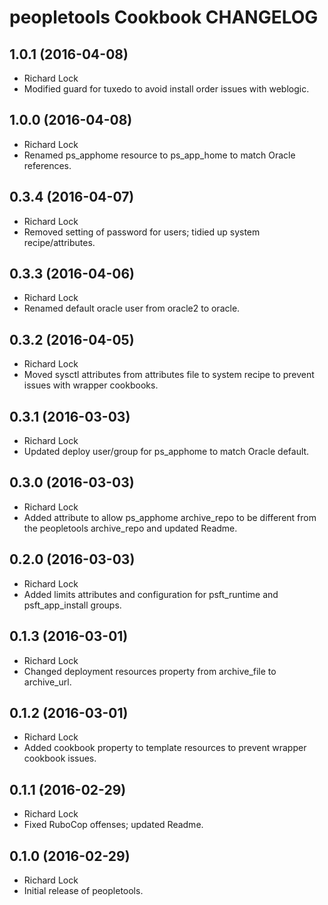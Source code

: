 peopletools Cookbook CHANGELOG
==========================

1.0.1 (2016-04-08)
------------------
- Richard Lock
- Modified guard for tuxedo to avoid install order issues with weblogic.

1.0.0 (2016-04-08)
------------------
- Richard Lock
- Renamed ps_apphome resource to ps_app_home to match Oracle references.

0.3.4 (2016-04-07)
------------------
- Richard Lock
- Removed setting of password for users; tidied up system recipe/attributes.

0.3.3 (2016-04-06)
------------------
- Richard Lock
- Renamed default oracle user from oracle2 to oracle.

0.3.2 (2016-04-05)
------------------
- Richard Lock
- Moved sysctl attributes from attributes file to system recipe to prevent issues with wrapper cookbooks.

0.3.1 (2016-03-03)
------------------
- Richard Lock
- Updated deploy user/group for ps_apphome to match Oracle default.

0.3.0 (2016-03-03)
------------------
- Richard Lock
- Added attribute to allow ps_apphome archive_repo to be different from the peopletools archive_repo and updated Readme.

0.2.0 (2016-03-03)
------------------
- Richard Lock
- Added limits attributes and configuration for psft_runtime and psft_app_install groups.

0.1.3 (2016-03-01)
------------------
- Richard Lock
- Changed deployment resources property from archive_file to archive_url.

0.1.2 (2016-03-01)
------------------
- Richard Lock
- Added cookbook property to template resources to prevent wrapper cookbook issues.

0.1.1 (2016-02-29)
------------------
- Richard Lock
- Fixed RuboCop offenses; updated Readme.

0.1.0 (2016-02-29)
------------------
- Richard Lock
- Initial release of peopletools.
